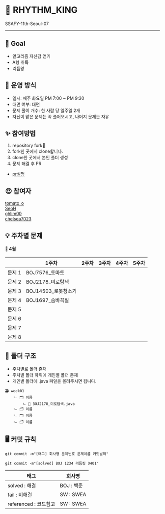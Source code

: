 # 👑 RHYTHM_KING

SSAFY-11th-Seoul-07

---

## 🥅 Goal

- 알고리즘 자신감 얻기
- A형 취득
- 리듬왕

## 🚃 운영 방식

- 일시: 매주 화요일 PM 7:00 ~ PM 9:30
- 대면 여부: 대면
- 문제 풀이 개수: 한 사람 당 일주일 2개
- 자신이 맡은 문제는 꼭 풀어오시고, 나머지 문제는 자유

## ✨ 참여방법

1. repository fork🍴
2. fork한 곳에서 clone합니다.
3. clone한 곳에서 본인 폴더 생성
4. 문제 해결 후 PR

- [pr설명](https://wayhome25.github.io/git/2017/07/08/git-first-pull-request-story/)

## 😍 참여자

[tomato_o](https://github.com/ssafy11thseoul)<br>
[SeoH](https://github.com/seoh77)<br>
[ghlim00](https://github.com/ghlim00)<br>
[chelsea7023](https://github.com/chelsea7023)<br>

## 💡 주차별 문제

#### 🌸 4월

|        | 1주차                | 2주차 | 3주차 | 4주차 | 5주차 |
| ------ | -------------------- | ----- | ----- | ----- | ----- |
| 문제 1 | BOJ7576\_토마토      |
| 문제 2 | BOJ2178\_미로탐색    |       |       |       |       |
| 문제 3 | BOJ14503\_로봇청소기 |
| 문제 4 | BOJ1697\_숨바꼭질    |
| 문제 5 |                      |
| 문제 6 |                      |
| 문제 7 |                      |
| 문제 8 |                      |

## 📁 폴더 구조

- 주차별로 폴더 존재
- 주차별 폴더 하위에 개인별 폴더 존재
- 개인별 폴더에 .java 파일을 올려주시면 됩니다.

```
🗃️ week01
    ㄴ 🗂️ 이름
        ㄴ 📄 BOJ2178_미로탐색.java
    ㄴ 🗂️ 이름
    ㄴ 🗂️ 이름
    ㄴ 🗂️ 이름
```

## 🖥️ 커밋 규칙

```
git commit -m"[태그] 회사명 문제번호 문제이름 커밋날짜"

git commit -m"[solved] BOJ 1234 리듬킹 0401"
```

| 태그                  | 회사명     |
| --------------------- | ---------- |
| solved : 해결         | BOJ : 백준 |
| fail : 미해결         | SW : SWEA  |
| referenced : 코드참고 | SW : SWEA  |

